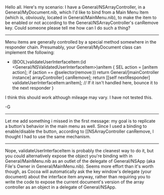 
Hello all. Here's my scenario: I have a General/NSArrayController, in a General/MyDocument.nib, which I'd like to bind from a Main Menu Item (which is, obviously, located in General/MainMenu.nib), to make the item to be enabled or not according to the General/NSArrayController's canRemove key. Could someone please tell me how can I do such a thing?

----

Menu items are generally controlled by a special method somewhere in the responder chain.  Presumably, your General/MyDocument class can implement the following:

    
- (BOOL)validateUserInterfaceItem:(id <General/NSValidatedUserInterfaceItem>)anItem
{
	SEL action = [anItem action];
	if (action == @selector(remove:))
		return General/[mainController instance] arrayController] canRemove];
	return [[self nextResponder] validateUserInterfaceItem:anItem]; // If it isn't handled here, bounce it to the next responder
}


I think this should work although mileage may vary.  I have not tested this.

-G

----
Let me add something i missed in the first message: my goal is to replicate a button's behavior in the main menu as well. Since I used a binding to enable/disable the button, according to [[NSArrayController canRemove, I thought I had to use the same mechanism.

----
Nope, validateUserInterfaceItem is probably the cleanest way to do it, but you could alternatively expose the object you're binding with in General/MainMenu.nib as an outlet of the delegate of General/NSApp (aka File's Owner in General/MainMenu.nib).  Seems more effort than it's worth though, as Cocoa will automatically ask the key window's delegate (your document) about the interface item anyway, rather than requiring you to write the code to expose the current document's version of the array controller as an object in a delegate of General/NSApp.